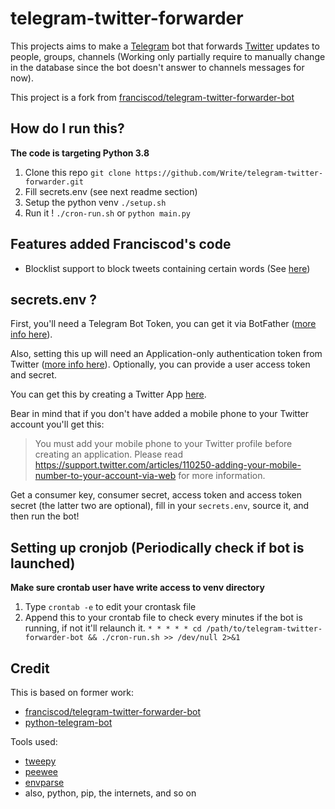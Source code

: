 # telegram-twitter-forwarder

This projects aims to make a [Telegram](https://telegram.org) bot that forwards [Twitter](https://twitter.com/) updates to people, groups, channels (Working only partially require to manually change in the database since the bot doesn't answer to channels messages for now).

This project is a fork from [franciscod/telegram-twitter-forwarder-bot](https://github.com/franciscod/telegram-twitter-forwarder-bot)

## How do I run this?

**The code is targeting Python 3.8**

1. Clone this repo `git clone https://github.com/Write/telegram-twitter-forwarder.git`
2. Fill secrets.env (see next readme section)
3. Setup the python venv `./setup.sh`
5. Run it ! `./cron-run.sh` or `python main.py`

## Features added Franciscod's code
- Blocklist support to block tweets containing certain words (See [here](https://github.com/Write/telegram-twitter-forwarder/blob/master/job.py#L61))

## secrets.env ?

First, you'll need a Telegram Bot Token, you can get it via BotFather ([more info here](https://core.telegram.org/bots)).

Also, setting this up will need an Application-only authentication token from Twitter ([more info here](https://dev.twitter.com/oauth/application-only)). Optionally, you can provide a user access token and secret.

You can get this by creating a Twitter App [here](https://apps.twitter.com/).

Bear in mind that if you don't have added a mobile phone to your Twitter account you'll get this:

>You must add your mobile phone to your Twitter profile before creating an application. Please read https://support.twitter.com/articles/110250-adding-your-mobile-number-to-your-account-via-web for more information.

Get a consumer key, consumer secret, access token and access token secret (the latter two are optional), fill in your `secrets.env`, source it, and then run the bot!

## Setting up cronjob (Periodically check if bot is launched)

**Make sure crontab user have write access to venv directory**

1. Type `crontab -e` to edit your crontask file
2. Append this to your crontab file to check every minutes if the bot is running, if not it'll relaunch it.
`* * * * * cd /path/to/telegram-twitter-forwarder-bot && ./cron-run.sh >> /dev/null 2>&1`

## Credit

This is based on former work:
- [franciscod/telegram-twitter-forwarder-bot](https://github.com/franciscod/telegram-twitter-forwarder-bot)
- [python-telegram-bot](https://github.com/leandrotoledo/python-telegram-bot)

Tools used:
- [tweepy](https://github.com/tweepy/tweepy)
- [peewee](https://github.com/coleifer/peewee)
- [envparse](https://github.com/rconradharris/envparse)
- also, python, pip, the internets, and so on
